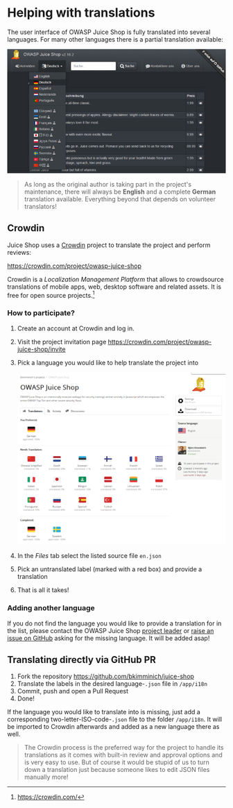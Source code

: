 # Helping with translations

The user interface of OWASP Juice Shop is fully translated into several
languages. For many other languages there is a partial translation
available:

![Language selection dropdown](img/languages.png)

> As long as the original author is taking part in the project's
> maintenance, there will always be **English** and a complete
> **German** translation available. Everything beyond that depends on
> volunteer translators!

## Crowdin

Juice Shop uses a [Crowdin](https://crowdin.com) project to translate
the project and perform reviews:

<https://crowdin.com/project/owasp-juice-shop>

Crowdin is a _Localization Management Platform_ that allows to
crowdsource translations of mobile apps, web, desktop software and
related assets. It is free for open source projects.[^1]

### How to participate?

1. Create an account at Crowdin and log in.
2. Visit the project invitation page
   <https://crowdin.com/project/owasp-juice-shop/invite>
3. Pick a language you would like to help translate the project into

   ![Crowdin project page](img/crowdin_project.png)
4. In the _Files_ tab select the listed source file `en.json`
5. Pick an untranslated label (marked with a red box) and provide a
   translation
6. That is all it takes!

### Adding another language

If you do not find the language you would like to provide a translation
for in the list, please contact the OWASP Juice Shop
[project leader](mailto:bjoern.kimminich@owasp.org) or
[raise an issue on GitHub](https://github.com/bkimminich/juice-shop/issues/new)
asking for the missing language. It will be added asap!

## Translating directly via GitHub PR

1. Fork the repository https://github.com/bkimminich/juice-shop
2. Translate the labels in the desired language-`.json` file in
   `/app/i18n`
3. Commit, push and open a Pull Request
4. Done!

If the language you would like to translate into is missing, just add a
corresponding two-letter-ISO-code-`.json` file to the folder
`/app/i18n`. It will be imported to Crowdin afterwards and added as a
new language there as well.

> The Crowdin process is the preferred way for the project to handle its
> translations as it comes with built-in review and approval options and
> is very easy to use. But of course it would be stupid of us to turn
> down a translation just because someone likes to edit JSON files
> manually more!

[^1]: <https://crowdin.com/>
